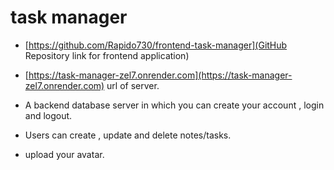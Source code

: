 # task manager

- [https://github.com/Rapido730/frontend-task-manager](GitHub Repository link for frontend application)
- [https://task-manager-zel7.onrender.com](https://task-manager-zel7.onrender.com) url of server.

- A backend database server in which you can create your account , login and logout.
- Users can create , update and delete notes/tasks.
- upload your avatar.
